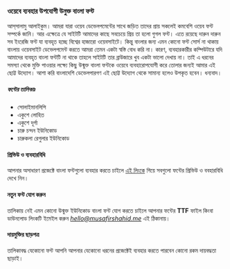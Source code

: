 ### ওয়েবে ব্যবহার উপযোগী উনুক্ত বাংলা ফন্ট

 আস্‌সালামু আলাইকুম। আমরা যারা ওয়েব ডেভেলপমেন্টের সাথে জড়িত তাদের প্রায় সকলেই কমবেশি ওয়েব ফন্ট সম্পর্কে জানি। আর এক্ষেত্রে যে সাইটটি আমাদের কাছে সবচেয়ে প্রিয় তা হলো গুগল ফন্ট। এতে রয়েছে দারুন দারুন সব ইংরেজি ফন্ট যা ব্যবহৃত হচ্ছে বিশ্বের হাজারো ওয়েবসাইটে। কিন্তু বাংলার জন্য এমন কোনো ফন্ট সোর্স না থাকায় বাংলায় ওয়েবসাইট ডেভেলপমেন্ট করতে আমরা তেমন একটা স্বস্তি বোধ করি না। কারণ, ব্যবহারকারীর কম্পিউটারে যদি আমাদের ব্যবহৃত বাংলা ফন্টটি না থাকে তাহলে সাইটটি তার ব্রাউজারে খুব একটা ভালো দেখায় না। তাই এ ধরনের সমস্যা থেকে মুক্তি পাওয়ার লক্ষ্যে কিছু উন্মুক্ত বাংলা ফন্টকে ওয়েবে ব্যবহারোপযোগী করে তোলার জন্যই আমার এই ছোট্ট উদ্যোগ। আশা করি বাংলাদেশি ডেভেলপারগণ এই ছোট্ট উদ্যোগ থেকে সামান্য হলেও উপকৃত হবেন। ধন্যবাদ।
 
##### ফন্টের তালিকাঃ
- সোলাইমানলিপি
- একুশে লোহিত
- একুশে দূর্গা 
- চারু চন্দন ইউনিকোড
- চারুকলা রেগুলার ইউনিকোড

#### প্রিভিউ ও ব্যবহারবিধি
আপনার অসাধারণ প্রজেক্টে বাংলা  ফন্টগুলো ব্যবহার করতে চাইলে <a href="http://musafirshahid.github.io/bangla-web-fonts" target="_blank">এই লিংকে</a> গিয়ে সবগুলো ফন্টের প্রিভিউ ও  ববহারবিধি দেখে নিন।

#### নতুন ফন্ট যোগ করুন
তালিকায় নেই এমন কোনো  উন্মুক্ত ইউনিকোড বাংলা ফন্ট যোগ করতে  চাইলে আপনার  ফন্টের **TTF** ফাইল কিংবা ডাউনলোড লিংকটি ইমেইল করুন *hello@musafirshahid.me* এই ঠিকানায়।

#### দায়মুক্তির ছাড়পত্র
তালিকাবদ্ধ যেকোনো ফন্ট আপনি আপনার  যেকোনো ধরনের প্রজেক্টেই ব্যবহার করতে পারবেন কোনো রকম দায়বদ্ধতা ছাড়াই।
